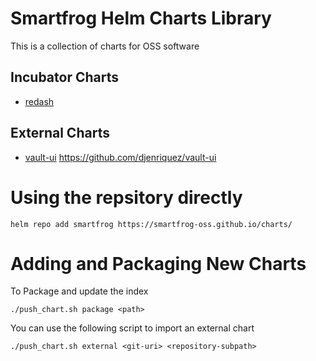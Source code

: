 # Smartfrog Helm Charts Library

This is a collection of charts for OSS software

## Incubator Charts

- [redash](https://github.com/smartfrog-oss/charts/tree/master/incubator/redash)

## External Charts

- [vault-ui](https://github.com/smartfrog-oss/charts/tree/master/external/vault-ui)
  https://github.com/djenriquez/vault-ui

# Using the repsitory directly

`helm repo add smartfrog https://smartfrog-oss.github.io/charts/`

# Adding and Packaging New Charts

To Package and update the index

`./push_chart.sh package <path>`

You can use the following script to import an external chart

`./push_chart.sh external <git-uri> <repository-subpath>`

